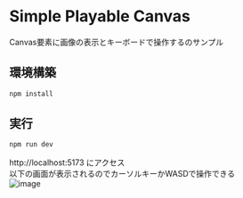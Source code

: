 Simple Playable Canvas
=====


Canvas要素に画像の表示とキーボードで操作するのサンプル


環境構築
-----
```sh
npm install
```

実行
-----
```sh
npm run dev
```

http://localhost:5173 にアクセス  
以下の画面が表示されるのでカーソルキーかWASDで操作できる  
![image](https://github.com/aofusa/simple-playable-canvas/assets/18138131/7f348f60-11f8-4fe7-965f-6d9f243a6339)


